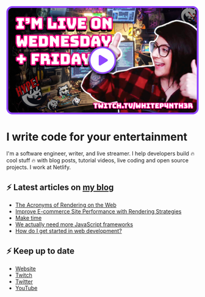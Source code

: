 [![Watch my Twitch channel trailer](trailer_thumb.png)](https://www.twitch.tv/videos/1712035150)

# I write code for your entertainment

I'm a software engineer, writer, and live streamer. I help developers build 🔥 cool stuff 🔥 with
blog posts, tutorial videos, live coding and open source projects. I work at Netlify.

## ⚡️ Latest articles on [my blog](https://whitep4nth3r.com)

<!-- BLOG-POST-LIST:START -->
- [The Acronyms of Rendering on the Web](https://www.netlify.com/blog/the-acronyms-of-rendering/)
- [Improve E-commerce Site Performance with Rendering Strategies](https://www.netlify.com/blog/improve-e-commerce-site-performance-with-rendering-strategies/)
- [Make time](https://whitep4nth3r.com/blog/make-time/)
- [We actually need more JavaScript frameworks](https://whitep4nth3r.com/talks/we-need-more-javascript-frameworks/)
- [How do I get started in web development?](https://whitep4nth3r.com/blog/how-do-i-get-started-in-web-development/)
<!-- BLOG-POST-LIST:END -->

## ⚡️ Keep up to date

- [Website](https://whitep4nth3r.com/)
- [Twitch](https://twitch.tv/whitep4nth3r)
- [Twitter](https://twitter.com/whitep4nth3r)
- [YouTube](https://www.youtube.com/c/whitep4nth3r/videos)
